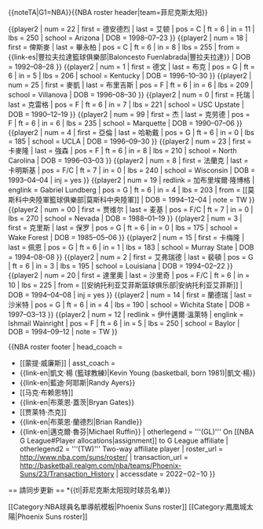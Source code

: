 <noinclude>{{noteTA|G1=NBA}}</noinclude>{{NBA roster header|team=菲尼克斯太阳}} 

{{player2 | num = 22 | first = 德安德烈 | last = 艾顿 | pos = C | ft = 6 | in = 11 | lbs = 250 | school = Arizona | DOB = 1998–07–23 }}
{{player2 | num = 18 | first = 俾斯麥 | last = 畢永柏 | pos = C | ft = 6 | in = 8 | lbs = 255 | from = {{link-es|豐拉夫拉達籃球俱樂部|Baloncesto Fuenlabrada|豐拉夫拉達}} | DOB = 1992–08–28 }}
{{player2 | num = 1 | first = 德文 | last = 布克 | pos = G | ft = 6 | in = 5 | lbs = 206 | school = Kentucky | DOB = 1996–10–30 }}
{{player2 | num = 25 | first = 麥凱 | last = 布里吉斯 | pos = F | ft = 6 | in = 6 | lbs = 209 | school = Villanova | DOB = 1996–08–30 }}
{{player2 | num = 0 | first = 托瑞 | last = 克雷格 | pos = F | ft = 6 | in = 7 | lbs = 221 | school = USC Upstate | DOB = 1990–12–19 }}
{{player2 | num = 99 | first = 杰 | last = 克劳德 | pos = F | ft = 6 | in = 6 | lbs = 235 | school = Marquette | DOB = 1990–07–06 }}
{{player2 | num = 4 | first = 亞倫 | last = 哈勒戴 | pos = G | ft = 6 | in = 0 | lbs = 185 | school = UCLA | DOB = 1996–09–30 }}
{{player2 | num = 23 | first = 卡麥隆 | last = 強森 | pos = F | ft = 6 | in = 8 | lbs = 210 | school = North Carolina | DOB = 1996–03–03 }}
{{player2 | num = 8 | first = 法蘭克 | last = 卡明斯基 | pos = F/C | ft = 7 | in = 0 | lbs = 240 | school = Wisconsin | DOB = 1993–04–04 | inj = yes }}
{{player2 | num = 19 | redlink = 加布里埃爾·隆博格 | englink = Gabriel Lundberg | pos = G | ft = 6 | in = 4 | lbs = 203 | from = [[莫斯科中央陸軍籃球俱樂部|莫斯科中央陸軍]] | DOB = 1994–12–04 | note = TW }}
{{player2 | num = 00 | first = 贾维尔 | last = 麦基 | pos = F/C | ft = 7 | in = 0 | lbs = 270 | school = Nevada | DOB = 1988–01–19 }}
{{player2 | num = 3 | first = 克里斯 | last = 保罗 | pos = G | ft = 6 | in = 0 | lbs = 175 | school = Wake Forest | DOB = 1985–05–06 }}
{{player2 | num = 15 | first = 卡梅隆 | last = 佩恩 | pos = G | ft = 6 | in = 1 | lbs = 183 | school = Murray State | DOB = 1994–08–08 }}
{{player2 | num = 2 | first = 艾弗瑞德 | last = 裴頓 | pos = G | ft = 6 | in = 3 | lbs = 195 | school = Louisiana | DOB = 1994–02–22 }}
{{player2 | num = 20 | first = 達里奧 | last = 沙里奇 | pos = F/C | ft = 6 | in = 10 | lbs = 225 | from = [[安纳托利亚艾菲斯篮球俱乐部|安纳托利亚艾菲斯]] | DOB = 1994–04–08 | inj = yes }}
{{player2 | num = 14 | first = 蘭德瑞 | last = 沙米特 | pos = G | ft = 6 | in = 4 | lbs = 190 | school = Wichita State | DOB = 1997–03–13 }}
{{player2 | num = 12 | redlink = 伊什邁爾·溫萊特 | englink = Ishmail Wainright | pos = F | ft = 6 | in = 5 | lbs = 250 | school = Baylor | DOB = 1994–09–12 | note = TW }} 

{{NBA roster footer
| head_coach =
* [[蒙提·威廉斯]]
| asst_coach =
* {{link-en|凱文·楊 (籃球教練)|Kevin Young (basketball, born 1981)|凱文·楊}}
* {{link-en|藍迪·阿耶斯|Randy Ayers}}
* [[马克·布赖恩特]]
* {{link-en|布萊恩·蓋茨|Bryan Gates}}
* [[贾莱特·杰克]]
* {{link-en|布萊恩·蘭德烈|Brian Randle}}
* {{link-en|邁克爾·魯芬|Michael Ruffin}}
| otherlegend = '''(GL)''' On [[NBA G League#Player allocations|assignment]] to G League affiliate
| otherlegend2 = '''(TW)''' Two-way affiliate player
| roster_url = http://www.nba.com/suns/roster/
| transaction_url = http://basketball.realgm.com/nba/teams/Phoenix-Suns/23/Transaction_History
| accessdate = 2022−02−10
}}<noinclude>

== 請同步更新 ==
*{{tl|菲尼克斯太阳现时球员名单}}

[[Category:NBA球員名單導航模板|Phoenix Suns roster]]
[[Category:鳳凰城太陽|Phoenix Suns roster]]
</noinclude>